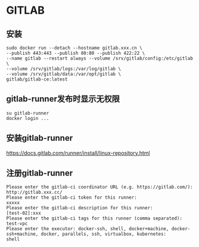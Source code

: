 # GITLAB

## 安装
~~~
sudo docker run --detach --hostname gitlab.xxx.cn \
--publish 443:443 --publish 80:80 --publish 422:22 \
--name gitlab --restart always --volume /srv/gitlab/config:/etc/gitlab \
--volume /srv/gitlab/logs:/var/log/gitlab \
--volume /srv/gitlab/data:/var/opt/gitlab \
gitlab/gitlab-ce:latest
~~~

## gitlab-runner发布时显示无权限
~~~
su gitlab-runner
docker login ...
~~~

## 安装gitlab-runner

https://docs.gitlab.com/runner/install/linux-repository.html

## 注册gitlab-runner
~~~
Please enter the gitlab-ci coordinator URL (e.g. https://gitlab.com/):
http://gitlab.xxx.cc/
Please enter the gitlab-ci token for this runner:
xxxxx
Please enter the gitlab-ci description for this runner:
[test-02]:xxx
Please enter the gitlab-ci tags for this runner (comma separated):
test-vpc
Please enter the executor: docker-ssh, shell, docker+machine, docker-ssh+machine, docker, parallels, ssh, virtualbox, kubernetes:
shell
~~~